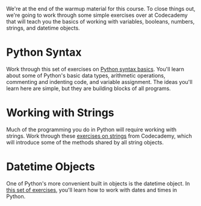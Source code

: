 We're at the end of the warmup material for this course. To close things out, we're going to work through some simple exercises over at Codecademy that will teach you the basics of working with variables, booleans, numbers, strings, and datetime objects.

# Python Syntax 

Work through this set of exercises on [Python syntax basics](http://www.codecademy.com/courses/introduction-to-python-6WeG3/0/1?curriculum_id=4f89dab3d788890003000096). You'll learn about some of Python's basic data types, arithmetic operations, commenting and indenting code, and variable assignment. The ideas you'll learn here are simple, but they are building blocks of all programs.

# Working with Strings

Much of the programming you do in Python will require working with strings. Work through these [exercises on strings](http://www.codecademy.com/courses/python-beginner-sRXwR/0/1?curriculum_id=4f89dab3d788890003000096) from Codecademy, which will introduce some of the methods shared by all string objects.

# Datetime Objects

One of Python's more convenient built in objects is the datetime object. In [this set of exercises](http://www.codecademy.com/courses/python-beginner-en-zFPOx/0/1?curriculum_id=4f89dab3d788890003000096), you'll learn how to work with dates and times in Python. 

